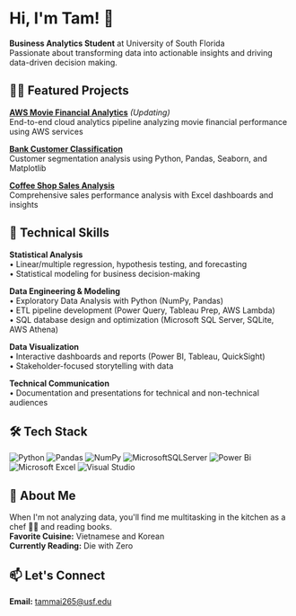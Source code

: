 # Hi, I'm Tam! 👋

**Business Analytics Student** at University of South Florida  
Passionate about transforming data into actionable insights and driving data-driven decision making.

## 👩‍💻 Featured Projects

**[AWS Movie Financial Analytics](https://github.com/tammai1610/AWS-Movie-Financial-Analytics)** *(Updating)*  
End-to-end cloud analytics pipeline analyzing movie financial performance using AWS services

**[Bank Customer Classification](https://github.com/tammai1610/Commercial-Bank-Customer-Classification)**  
Customer segmentation analysis using Python, Pandas, Seaborn, and Matplotlib

**[Coffee Shop Sales Analysis](https://github.com/tammai1610/Excel-Coffee-Shop-Sales)**  
Comprehensive sales performance analysis with Excel dashboards and insights

## 💼 Technical Skills

**Statistical Analysis**  
• Linear/multiple regression, hypothesis testing, and forecasting  
• Statistical modeling for business decision-making

**Data Engineering & Modeling**  
• Exploratory Data Analysis with Python (NumPy, Pandas)  
• ETL pipeline development (Power Query, Tableau Prep, AWS Lambda)  
• SQL database design and optimization (Microsoft SQL Server, SQLite, AWS Athena)

**Data Visualization**  
• Interactive dashboards and reports (Power BI, Tableau, QuickSight)  
• Stakeholder-focused storytelling with data

**Technical Communication**  
• Documentation and presentations for technical and non-technical audiences

## 🛠️ Tech Stack

![Python](https://img.shields.io/badge/python-3670A0?style=for-the-badge&logo=python&logoColor=ffdd54)
![Pandas](https://img.shields.io/badge/pandas-%23150458.svg?style=for-the-badge&logo=pandas&logoColor=white)
![NumPy](https://img.shields.io/badge/numpy-%23013243.svg?style=for-the-badge&logo=numpy&logoColor=white)
![MicrosoftSQLServer](https://img.shields.io/badge/Microsoft%20SQL%20Server-CC2927?style=for-the-badge&logo=microsoft%sql%20server&logoColor=white)
![Power Bi](https://img.shields.io/badge/power_bi-F2C811?style=for-the-badge&logo=powerbi&logoColor=black)
![Microsoft Excel](https://img.shields.io/badge/Microsoft_Excel-217346?style=for-the-badge&logo=microsoft-excel&logoColor=white)
![Visual Studio](https://img.shields.io/badge/Visual%20Studio-5C2D91.svg?style=for-the-badge&logo=visual-studio&logoColor=white)

## 🌟 About Me

When I'm not analyzing data, you'll find me multitasking in the kitchen as a chef 👩‍🍳 and reading books.  
**Favorite Cuisine:** Vietnamese and Korean  
**Currently Reading:** Die with Zero

## 📫 Let's Connect

**Email:** tammai265@usf.edu
